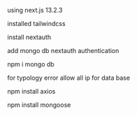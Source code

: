 using next.js 13.2.3

installed tailwindcss

install nextauth

add mongo db nextauth authentication

npm i mongo db

for typology error allow all ip for data base

npm install axios

npm install mongoose
